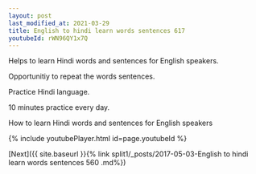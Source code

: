 ```yaml
---
layout: post
last_modified_at: 2021-03-29
title: English to hindi learn words sentences 617 
youtubeId: rWN96QY1x7Q
---
```

 
 
Helps to learn Hindi words and sentences for English speakers.

Opportunitiy to repeat the words sentences. 

Practice Hindi language. 
 
10 minutes practice every day. 
 
How to learn Hindi words and sentences for English speakers 
 
{% include youtubePlayer.html id=page.youtubeId %}
 
 
[Next]({{ site.baseurl }}{% link  split1/_posts/2017-05-03-English to hindi learn words sentences 560 .md%})
 
